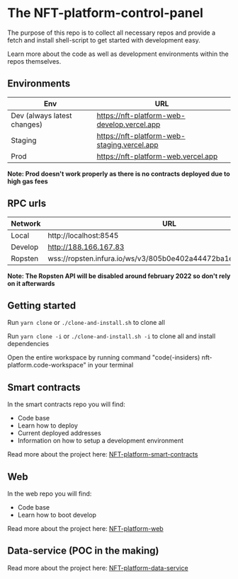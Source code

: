 # The NFT-platform-control-panel

The purpose of this repo is to collect all necessary repos and provide a fetch and install shell-script to get started with development easy.

Learn more about the code as well as development environments within the repos themselves.

## Environments

| Env                         | URL                                         |
| --------------------------- | ------------------------------------------- |
| Dev (always latest changes) | https://nft-platform-web-develop.vercel.app |
| Staging                     | https://nft-platform-web-staging.vercel.app |
| Prod                        | https://nft-platform-web.vercel.app         |

**Note: Prod doesn't work properly as there is no contracts deployed due to high gas fees**

## RPC urls

| Network | URL                                                            | ChainID |
| ------- | -------------------------------------------------------------- | ------- |
| Local   | http://localhost:8545                                          | 1337    |
| Develop | http://188.166.167.83                                          | 1337    |
| Ropsten | wss://ropsten.infura.io/ws/v3/805b0e402a44472ba1ea1ed42e5d4514 | 3       |

**Note: The Ropsten API will be disabled around february 2022 so don't rely on it afterwards**

## Getting started

Run `yarn clone` or `./clone-and-install.sh` to clone all

Run `yarn clone -i` or `./clone-and-install.sh -i` to clone all and install dependencies

Open the entire workspace by running command "code(-insiders) nft-platform.code-workspace" in your terminal

## Smart contracts

In the smart contracts repo you will find:

-   Code base
-   Learn how to deploy
-   Current deployed addresses
-   Information on how to setup a development environment

Read more about the project here:
[NFT-platform-smart-contracts](https://github.com/magnuslundstrom/nft-platform-smart-contracts/)

## Web

In the web repo you will find:

-   Code base
-   Learn how to boot develop

Read more about the project here:
[NFT-platform-web](https://github.com/magnuslundstrom/nft-platform-web/)

## Data-service (POC in the making)

Read more about the project here:
[NFT-platform-data-service](https://github.com/magnuslundstrom/nft-platform-data-service)

